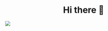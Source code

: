 <div align="center">
  <div style="display: flex; flex-direction: column;">
    <h1> Hi there 👋 </h1>
    <img src="https://64.media.tumblr.com/tumblr_ma4fvrTeAk1rfjowdo1_500.gifv">
  </div>
</div>



<!--
**sh66n/sh66n** is a ✨ _special_ ✨ repository because its `README.md` (this file) appears on your GitHub profile.

Here are some ideas to get you started:

- 🔭 I’m currently working on ...
- 🌱 I’m currently learning ...
- 👯 I’m looking to collaborate on ...
- 🤔 I’m looking for help with ...
- 💬 Ask me about ...
- 📫 How to reach me: ...
- 😄 Pronouns: ...
- ⚡ Fun fact: ...
-->
